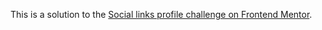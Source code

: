 This is a solution to the [Social links profile challenge on Frontend Mentor](https://www.frontendmentor.io/challenges/social-links-profile-UG32l9m6dQ).
